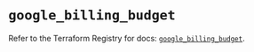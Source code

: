 # `google_billing_budget`

Refer to the Terraform Registry for docs: [`google_billing_budget`](https://registry.terraform.io/providers/hashicorp/google/6.20.0/docs/resources/billing_budget).
